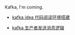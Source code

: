 Kafka, I'm coming.

- [kafka idea 代码阅读环境搭建](docs/zcnotes/kafka01-build.md)

- [kafka 生产者发送消息逻辑](docs/zcnotes/kafka02-producer.md)